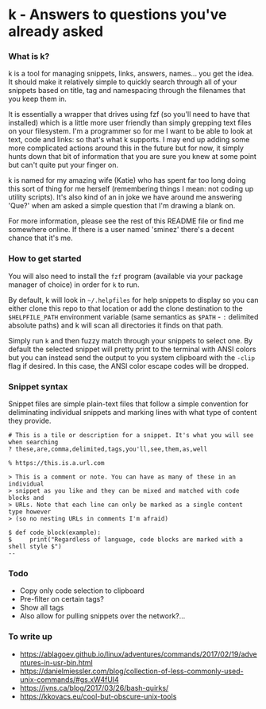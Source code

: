 k - Answers to questions you've already asked
=============================================

### What is k?
k is a tool for managing snippets, links, answers, names... you get the idea.
It should make it relatively simple to quickly search through all of your
snippets based on title, tag and namespacing through the filenames that you keep
them in.

It is essentially a wrapper that drives using fzf (so you'll need to have that
installed) which is a little more user friendly than simply grepping text files
on your filesystem. I'm a programmer so for me I want to be able to look at
text, code and links: so that's what k supports. I may end up adding some more
complicated actions around this in the future but for now, it simply hunts down
that bit of information that you are sure you knew at some point but can't quite
put your finger on.

k is named for my amazing wife (Katie) who has spent far too long doing this
sort of thing for me herself (remembering things I mean: not coding up utility
scripts). It's also kind of an in joke we have around me answering 'Que?' when
am asked a simple question that I'm drawing a blank on.

For more information, please see the rest of this README file or find me
somewhere online. If there is a user named 'sminez' there's a decent chance that
it's me.


### How to get started
You will also need to install the `fzf` program (available via your package
manager of choice) in order for `k` to run.

By default, k will look in `~/.helpfiles` for help snippets to display so you
can either clone this repo to that location or add the clone destination to the
`$HELPFILE_PATH` environment variable (same semantics as `$PATH` - `:` delimited
absolute paths) and k will scan all directories it finds on that path.

Simply run `k` and then fuzzy match through your snippets to select one. By
default the selected snippet will pretty print to the terminal with ANSI colors
but you can instead send the output to you system clipboard with the `-clip`
flag if desired. In this case, the ANSI color escape codes will be dropped.


### Snippet syntax
Snippet files are simple plain-text files that follow a simple convention for
deliminating individual snippets and marking lines with what type of content
they provide.
```
# This is a tile or description for a snippet. It's what you will see when searching
? these,are,comma,delimited,tags,you'll,see,them,as,well

% https://this.is.a.url.com

> This is a comment or note. You can have as many of these in an individual
> snippet as you like and they can be mixed and matched with code blocks and
> URLs. Note that each line can only be marked as a single content type however
> (so no nesting URLs in comments I'm afraid)

$ def code_block(example):
$     print("Regardless of language, code blocks are marked with a shell style $")
--
```

### Todo
* Copy only code selection to clipboard
* Pre-filter on certain tags?
* Show all tags
* Also allow for pulling snippets over the network?...


### To write up
* https://ablagoev.github.io/linux/adventures/commands/2017/02/19/adventures-in-usr-bin.html
* https://danielmiessler.com/blog/collection-of-less-commonly-used-unix-commands/#gs.xW4fUl4
* https://jvns.ca/blog/2017/03/26/bash-quirks/
* https://kkovacs.eu/cool-but-obscure-unix-tools
